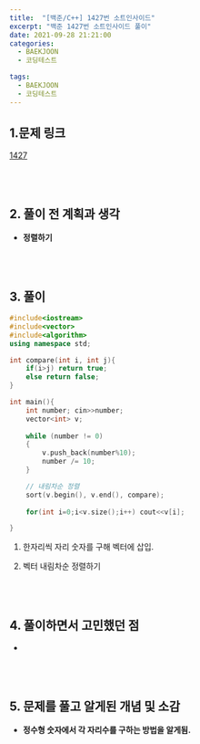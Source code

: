 ```yaml
---
title:  "[백준/C++] 1427번 소트인사이드"
excerpt: "백준 1427번 소트인사이드 풀이"
date: 2021-09-28 21:21:00
categories:
  - BAEKJOON
  - 코딩테스트

tags:
  - BAEKJOON
  - 코딩테스트
---
```


## 1.문제 링크

[1427](https://www.acmicpc.net/problem/1427)

<br>
<br>

## 2. 풀이 전 계획과 생각

- **정렬하기**


<br>
<br>

## 3. 풀이

```cpp
#include<iostream>
#include<vector>
#include<algorithm>
using namespace std;

int compare(int i, int j){
    if(i>j) return true;
    else return false;
}

int main(){
    int number; cin>>number;
    vector<int> v;
    
    while (number != 0)
    {
        v.push_back(number%10);
        number /= 10;
    }

    // 내림차순 정렬 
    sort(v.begin(), v.end(), compare);
    
    for(int i=0;i<v.size();i++) cout<<v[i];

}
```

1. 한자리씩 자리 숫자를 구해 벡터에 삽입.

2. 벡터 내림차순 정렬하기


<br>
<br>

## 4. 풀이하면서 고민했던 점

- 


<br>
<br>

## 5. 문제를 풀고 알게된 개념 및 소감

- **정수형 숫자에서 각 자리수를 구하는 방법을 알게됨.**
